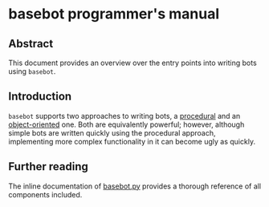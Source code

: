 # basebot programmer's manual

## Abstract

This document provides an overview over the entry points into writing bots
using `basebot`.

## Introduction

`basebot` supports two approaches to writing bots, a [procedural](#minibot)
and an [object-oriented](#bot) one. Both are equivalently powerful; however,
although simple bots are written quickly using the procedural approach,
implementing more complex functionality in it can become ugly as quickly.

## Further reading

The inline documentation of [basebot.py](basebot.py) provides a thorough
reference of all components included.
